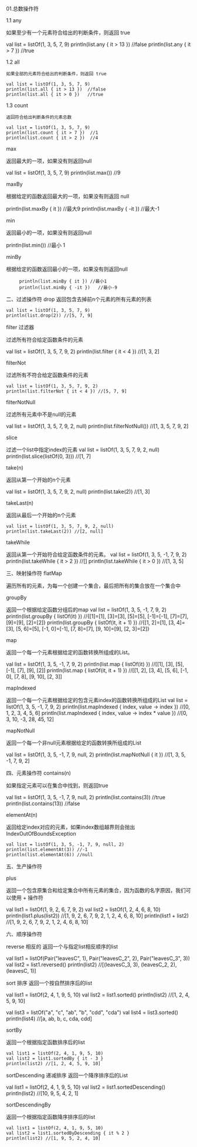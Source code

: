 01.总数操作符

1.1 any

如果至少有一个元素符合给出的判断条件，则返回 true

val list = listOf(1, 3, 5, 7, 9)
println(list.any { it > 13 })  //false
println(list.any { it > 7 })   //true





1.2 all

    如果全部的元素符合给出的判断条件，则返回 true

    val list = listOf(1, 3, 5, 7, 9)
    println(list.all { it > 13 })  //false
    println(list.all { it > 0 })   //true



1.3 count

    返回符合给出判断条件的元素总数

    val list = listOf(1, 3, 5, 7, 9)
    println(list.count { it > 7 })  //1
    println(list.count { it > 2 })  //4



max

返回最大的一项，如果没有则返回null

  val list = listOf(1, 3, 5, 7, 9)
    println(list.max()) //9


maxBy

根据给定的函数返回最大的一项，如果没有则返回 null


 println(list.maxBy { it }) //最大9
 println(list.maxBy { -it }) //最大-1





min

返回最小的一项，如果没有则返回null

 println(list.min()) //最小 1




minBy

根据给定的函数返回最小的一项，如果没有则返回null

         println(list.minBy { it }) //最小1
         println(list.minBy { -it })   //最小-9





二、过滤操作符
drop 返回包含去掉前n个元素的所有元素的列表

    val list = listOf(1, 3, 5, 7, 9)
    println(list.drop(2)) //[5, 7, 9]




filter  过滤器

过滤所有符合给定函数条件的元素


 val list = listOf(1, 3, 5, 7, 9, 2)
    println(list.filter { it < 4 }) //[1, 3, 2]



filterNot

过滤所有不符合给定函数条件的元素

    val list = listOf(1, 3, 5, 7, 9, 2)
    println(list.filterNot { it < 4 }) //[5, 7, 9]



filterNotNull

过滤所有元素中不是null的元素

val list = listOf(1, 3, 5, 7, 9, 2, null)
    println(list.filterNotNull()) //[1, 3, 5, 7, 9, 2]




slice

过滤一个list中指定index的元素
    val list = listOf(1, 3, 5, 7, 9, 2, null)
    println(list.slice(listOf(0, 3))) //[1, 7]




take(n)

返回从第一个开始的n个元素

val list = listOf(1, 3, 5, 7, 9, 2, null)
    println(list.take(2)) //[1, 3]




takeLast(n)

返回从最后一个开始的n个元素

    val list = listOf(1, 3, 5, 7, 9, 2, null)
    println(list.takeLast(2)) //[2, null]




takeWhile

返回从第一个开始符合给定函数条件的元素。
    val list = listOf(1, 3, 5, -1, 7, 9, 2)
    println(list.takeWhile { it > 2 }) //[]
    println(list.takeWhile { it > 0 }) //[1, 3, 5]





三、映射操作符
flatMap

遍历所有的元素，为每一个创建一个集合，最后把所有的集合放在一个集合中


groupBy

返回一个根据给定函数分组后的map
    val list = listOf(1, 3, 5, -1, 7, 9, 2)
    println(list.groupBy { listOf(it) }) //{[1]=[1], [3]=[3], [5]=[5], [-1]=[-1], [7]=[7], [9]=[9], [2]=[2]}
    println(list.groupBy { listOf(it, it + 1) }) //{[1, 2]=[1], [3, 4]=[3], [5, 6]=[5], [-1, 0]=[-1], [7, 8]=[7], [9, 10]=[9], [2, 3]=[2]}


map

返回一个每一个元素根据给定的函数转换所组成的List。

 val list = listOf(1, 3, 5, -1, 7, 9, 2)
    println(list.map { listOf(it) }) //[[1], [3], [5], [-1], [7], [9], [2]]
    println(list.map { listOf(it, it + 1) }) //[[1, 2], [3, 4], [5, 6], [-1, 0], [7, 8], [9, 10], [2, 3]]




mapIndexed

返回一个每一个元素根据给定的包含元素index的函数转换所组成的List
val list = listOf(1, 3, 5, -1, 7, 9, 2)
    println(list.mapIndexed { index, value -> index }) //[0, 1, 2, 3, 4, 5, 6]
    println(list.mapIndexed { index, value -> index * value }) //[0, 3, 10, -3, 28, 45, 12]


mapNotNull

返回一个每一个非null元素根据给定的函数转换所组成的List

val list = listOf(1, 3, 5, -1, 7, 9, null, 2)
    println(list.mapNotNull { it }) //[1, 3, 5, -1, 7, 9, 2]




四、元素操作符
contains(n)

如果指定元素可以在集合中找到，则返回true


val list = listOf(1, 3, 5, -1, 7, 9, null, 2)
    println(list.contains(3)) //true
    println(list.contains(13)) //false


elementAt(n)

返回给定index对应的元素，如果index数组越界则会抛出 IndexOutOfBoundsException

    val list = listOf(1, 3, 5, -1, 7, 9, null, 2)
    println(list.elementAt(3)) //-1
    println(list.elementAt(6)) //null









五、生产操作符

plus

返回一个包含原集合和给定集合中所有元素的集合，因为函数的名字原因，我们可以使用 + 操作符


val list1 = listOf(1, 9, 2, 6, 7, 9, 2)
    val list2 = listOf(1, 2, 4, 6, 8, 10)
    println(list1.plus(list2)) //[1, 9, 2, 6, 7, 9, 2, 1, 2, 4, 6, 8, 10]
    println(list1 + list2)  //[1, 9, 2, 6, 7, 9, 2, 1, 2, 4, 6, 8, 10]




六、顺序操作符


reverse   相反的
返回一个与指定list相反顺序的list

 val list1 = listOf(Pair("leavesC", 1), Pair("leavesC_2", 2), Pair("leavesC_3", 3))
    val list2 = list1.reversed()
    println(list2)      //[(leavesC_3, 3), (leavesC_2, 2), (leavesC, 1)]



sort  排序
返回一个按自然排序后的list

val list1 = listOf(2, 4, 1, 9, 5, 10)
    val list2 = list1.sorted()
    println(list2) //[1, 2, 4, 5, 9, 10]


 val list3 = listOf("a", "c", "ab", "b", "cdd", "cda")
    val list4 = list3.sorted()
    println(list4) //[a, ab, b, c, cda, cdd]




sortBy

返回一个根据指定函数排序后的list

    val list1 = listOf(2, 4, 1, 9, 5, 10)
    val list2 = list1.sortedBy { it - 3 }
    println(list2) //[1, 2, 4, 5, 9, 10]




sortDescending  递减排序
返回一个降序排序后的List



 val list1 = listOf(2, 4, 1, 9, 5, 10)
    val list2 = list1.sortedDescending()
    println(list2) //[10, 9, 5, 4, 2, 1]





sortDescendingBy

返回一个根据指定函数降序排序后的list

    val list1 = listOf(2, 4, 1, 9, 5, 10)
    val list2 = list1.sortedByDescending { it % 2 }
    println(list2) //[1, 9, 5, 2, 4, 10]
































